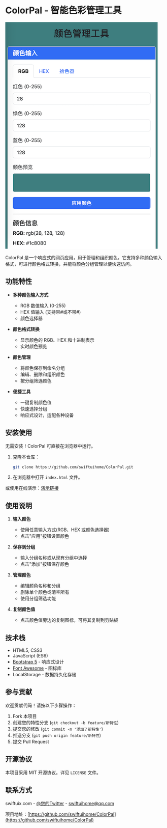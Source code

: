 # ColorPal - 智能色彩管理工具

![ColorPal 截图](screenshot.png)

ColorPal 是一个响应式的网页应用，用于管理和组织颜色。它支持多种颜色输入格式，可进行颜色格式转换，并能将颜色分组管理以便快速访问。

## 功能特性

- **多种颜色输入方式**
  - RGB 数值输入 (0-255)
  - HEX 值输入 (支持带#或不带#)
  - 颜色选择器

- **颜色格式转换**
  - 显示颜色的 RGB、HEX 和十进制表示
  - 实时颜色预览

- **颜色管理**
  - 将颜色保存到命名分组
  - 编辑、删除和组织颜色
  - 按分组筛选颜色

- **便捷工具**
  - 一键复制颜色值
  - 快速选择分组
  - 响应式设计，适配各种设备

## 安装使用

无需安装！ColorPal 可直接在浏览器中运行。

1. 克隆本仓库：
   ```bash
   git clone https://github.com/swiftuihome/ColorPal.git
   ```
2. 在浏览器中打开 `index.html` 文件。

或使用在线演示：[演示链接](https://swiftuihome.github.io/ColorPal)

## 使用说明

1. **输入颜色**
   - 使用任意输入方式(RGB、HEX 或颜色选择器)
   - 点击"应用"按钮设置颜色

2. **保存到分组**
   - 输入分组名称或从现有分组中选择
   - 点击"添加"按钮保存颜色

3. **管理颜色**
   - 编辑颜色名称和分组
   - 删除单个颜色或清空所有
   - 使用分组筛选功能

4. **复制颜色值**
   - 点击颜色值旁边的复制图标，可将其复制到剪贴板

## 技术栈

- HTML5, CSS3
- JavaScript (ES6)
- [Bootstrap 5](https://getbootstrap.com/) - 响应式设计
- [Font Awesome](https://fontawesome.com/) - 图标库
- LocalStorage - 数据持久化存储

## 参与贡献

欢迎贡献代码！请按以下步骤操作：

1. Fork 本项目
2. 创建您的特性分支 (`git checkout -b feature/新特性`)
3. 提交您的修改 (`git commit -m '添加了新特性'`)
4. 推送分支 (`git push origin feature/新特性`)
5. 提交 Pull Request

## 开源协议

本项目采用 MIT 开源协议。详见 `LICENSE` 文件。

## 联系方式

swiftuix.com - [@您的Twitter](https://twitter.com/swiftuihome) - swiftuihome@qq.com

项目地址：[https://github.com/swiftuihome/ColorPal](https://github.com/swiftuihome/ColorPal)
